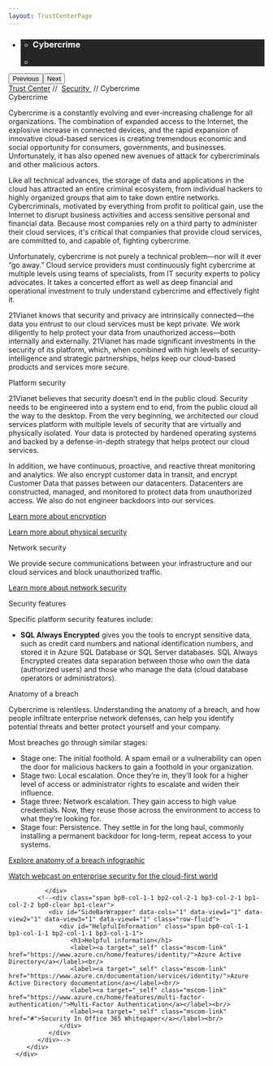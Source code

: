 ```yaml
---
layout: TrustCenterPage
---
```

<div class="row-fluid">
   <div class="span">
      <div>
         <div id="HeroWrapper" data-cols="1" data-view1="1" data-view2="1" data-view3="1" data-view4="1" class="row-fluid wider hero grid-container">
            <div class="span bp0-col-1-1 bp1-col-1-1 bp2-col-1-1 bp3-col-1-1">
               <div bi:type="slideshow" class="slideshow slideshow-hero hero" xmlns:bi="urn:schemas-microsoft-com:mscom:bi">
                  <ul bi:type="list" class="slides">
                     <li id="slide-1" bi:index="0" selectBi="">
                        <div class="heroitem light-foreground" bi:type="heroitem">
                           <div class="media" bi:parenttitle="t1">
                              <a href="" bi:track="False" bi:titleflag="t1" bi:index="0">
                                 <div data-picture="" data-alt="You are in control of your data" data-disable-swap-below="">
                                    <div data-src="https://c.s-microsoft.com/en-us/CMSImages/MS_TrustCenter_Privacy_Header.jpg?version=dc9c5b9b-c334-7922-892a-15c2cd65053d"></div>
                                    <noscript></noscript>
                                 </div>
                              </a>
                           </div>
                           <div class="text" bi:type="cta">
                              <div class="text-container">
                                 <div class="box" style="background: rgba(0,0,0,.85); color: #FFFFFF;">
                                    <ul bi:type="list" class="headerCaption subpageHeaderCaption">
                                       <li class="box-title">
                                          <h3 class="box-title" bi:type="title" bi:title="t1" style="color: #FFFFFF;">Cybercrime</h3>
                                       </li>
                                       <li class="box-actions box-description"><a target="_self" class="mscom-link" href=""></a></li>
                                    </ul>
                                 </div>
                              </div>
                           </div>
                        </div>
                     </li>
                  </ul>
                  <div class="navigation international" bi:track="false">
                     <div class="grid-container settop" data-title-text="Go To Slide "></div>
                  </div>
                  <div class="prev-next" bi:track="false"><button class="prev"><span class="icon-left" aria-hidden="true"></span><span class="screen-reader-text">Previous</span></button><button class="next"><span class="icon-right" aria-hidden="true"></span><span class="screen-reader-text">Next</span></button></div>
                  <div id="play-pause" class="play-pause" style="display:none">
                     <div class="pause"><button id="pauseButton" class="pause_button"><span class="icon-pause" aria-hidden="true"></span><span class="screen-reader-text">Pause</span></button></div>
                     <div class="play"><button id="playButton" class="play_button"><span class="icon-play" aria-hidden="true"></span><span class="screen-reader-text">Play</span></button></div>
                  </div>
               </div>
            </div>
         </div>
         <div id="BreadcrumbWrapper" data-cols="1" data-view1="1" data-view2="1" data-view3="1" data-view4="1" class="row-fluid grid-container mscom-grid-container breadcrumbs">
            <div class="span bp0-col-1-1 bp1-col-1-1 bp2-col-1-1 bp3-col-1-1"><a target="_self" class="mscom-link" href="../default.html">Trust Center</a> // 
               <a target="_self" class="mscom-link" href="../security/default.html">Security </a> // Cybercrime
            </div>
         </div>
         <div id="ContentWrapper" data-cols="2" data-view1="1" data-view2="2" data-view3="2" data-view4="2" class="row-fluid subpageBody">
            <div class="span bp0-col-1-1 bp2-col-2-1 bp3-col-2-1 bp1-col-2-2">
               <label>Cybercrime</label>
               <p>Cybercrime is a constantly evolving and ever-increasing challenge for all organizations. The combination of expanded access to the Internet, the explosive increase in connected devices, and the rapid expansion of innovative cloud-based services is creating tremendous economic and social opportunity for consumers, governments, and businesses. Unfortunately, it has also opened new avenues of attack for cybercriminals and other malicious actors. </p>
               <p>Like all technical advances, the storage of data and applications in the cloud has attracted an entire criminal ecosystem, from individual hackers to highly organized groups that aim to take down entire networks. Cybercriminals, motivated by everything from profit to political gain, use the Internet to disrupt business activities and access sensitive personal and financial data. Because most companies rely on a third party to administer their cloud services, it's critical that companies that provide cloud services, are committed to, and capable of, fighting cybercrime. </p>
               <p>Unfortunately, cybercrime is not purely a technical problem—nor will it ever “go away.” Cloud service providers must continuously fight cybercrime at multiple levels using teams of specialists, from IT security experts to policy advocates. It takes a concerted effort as well as deep financial and operational investment to truly understand cybercrime and effectively fight it.</p>
               <p>21Vianet knows that security and privacy are intrinsically connected—the data you entrust to our cloud services must be kept private. We work diligently to help protect your data from unauthorized access—both internally and externally. 21Vianet has made significant investments in the security of its platform, which, when combined with high levels of security-intelligence and strategic partnerships, helps keep our cloud-based products and services more secure.</p>
               <label>Platform security</label>
               <p>21Vianet believes that security doesn’t end in the public cloud. Security needs to be engineered into a system end to end, from the public cloud all the way to the desktop. From the very beginning, we architected our cloud services platform with multiple levels of security that are virtually and physically isolated. Your data is protected by hardened operating systems and backed by a defense-in-depth strategy that helps protect our cloud services. </p>
               <p>In addition, we have continuous, proactive, and reactive threat monitoring and analytics. We also encrypt customer data in transit, and encrypt Customer Data that passes between our datacenters. Datacenters are constructed, managed, and monitored to protect data from unauthorized access. We also do not engineer backdoors into our services.</p>
               <p><a href="../security/encryption.html">Learn more about encryption</a></p>
               <p><a href="../transparency/default.html">Learn more about physical security</a></p>
               <label>Network security</label>
               <p>We provide secure communications between your infrastructure and our cloud services and block unauthorized traffic.</p>
               <p><a href="../security/networksecurity.html">Learn more about network security</a></p>
               <label>Security features</label>
               <p>Specific platform security features include:</p>
               <ul style="list-style-type:disc">
                  <li><strong>SQL Always Encrypted</strong> gives you the tools to encrypt sensitive data, such as credit card numbers and national identification numbers, and stored it in Azure SQL Database or SQL Server databases. SQL Always Encrypted creates data separation between those who own the data (authorized users) and those who manage the data (cloud database operators or administrators).</li>
               </ul>
               <label>Anatomy of a breach</label>
               <p>Cybercrime is relentless. Understanding the anatomy of a breach, and how people infiltrate enterprise network defenses, can help you identify potential threats and better protect yourself and your company.</p>
               <p>Most breaches go through similar stages:</p>
               <ul style="list-style-type:disc">
                  <li>Stage one: The initial foothold. A spam email or a vulnerability can open the door for malicious hackers to gain a foothold in your organization.</li>
                  <li>Stage two: Local escalation. Once they’re in, they’ll look for a higher level of access or administrator rights to escalate and widen their influence.</li>
                  <li>Stage three: Network escalation. They gain access to high value credentials. Now, they reuse those across the environment to access to what they’re looking for.</li>
                  <li>Stage four: Persistence. They settle in for the long haul, commonly installing a permanent backdoor for long-term, repeat access to your systems.</li>
               </ul>
               <p><a href="https://cloud-platform-assets.azurewebsites.net/anatomy-of-a-breach/">Explore anatomy of a breach infographic</a></p>
               <p><a href="https://news.microsoft.com/security2015/">Watch webcast on enterprise security for the cloud-first world</a></p>



              </div> 
            <!--<div class="span bp0-col-1-1 bp2-col-2-1 bp3-col-2-1 bp1-col-2-2 bp0-clear bp1-clear">
               <div id="SideBarWrapper" data-cols="1" data-view1="1" data-view2="1" data-view3="1" data-view4="1" class="row-fluid">
                  <div id="HelpfulInformation" class="span bp0-col-1-1 bp1-col-1-1 bp2-col-1-1 bp3-col-1-1">
                     <h1>Helpful information</h1>
                     <label><a target="_self" class="mscom-link" href="https://www.azure.cn/home/features/identity/">Azure Active Directory</a></label><br/>
                     <label><a target="_self" class="mscom-link" href="https://www.azure.cn/documentation/services/identity/">Azure Active Directory documentation</a></label><br/>
                     <label><a target="_self" class="mscom-link" href="https://www.azure.cn/home/features/multi-factor-authentication/">Multi-Factor Authentication</a></label><br/>
                     <label><a target="_self" class="mscom-link" href="#">Security In Office 365 Whitepaper</a></label><br/>
                  </div>
               </div>
            </div>-->
         </div>
      </div>
   </div>
</div>
<div class="row-fluid" data-view4="1" data-view3="1" data-view2="1" data-view1="1" data-cols="1">
   <div class="span bp0-col-1-1 bp1-col-1-1 bp2-col-1-1 bp3-col-1-1"></div>
</div>
